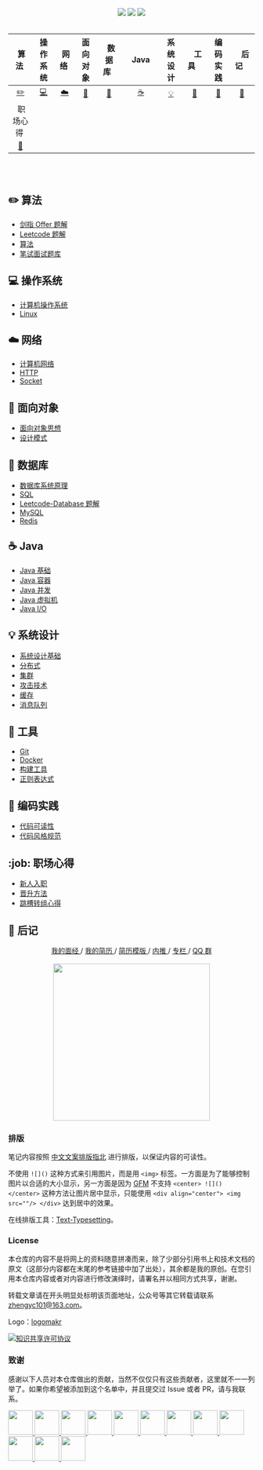 <div align="center">
    <a href="https://gitstar-ranking.com/repositories"> <img src="https://badgen.net/badge/Rank/20?icon=github&color=4ab8a1"></a>
    <a href="assets/download.md"> <img src="https://badgen.net/badge/OvO/%E7%A6%BB%E7%BA%BF%E4%B8%8B%E8%BD%BD?icon=telegram&color=4ab8a1"></a>
    <a href="https://cyc2018.github.io/CS-Notes"> <img src="https://badgen.net/badge/CyC/%E5%9C%A8%E7%BA%BF%E9%98%85%E8%AF%BB?icon=sourcegraph&color=4ab8a1"></a>
</div>
<br>

| &nbsp;算法&nbsp; | 操作系统 | &nbsp;网络&nbsp;|面向对象| &nbsp;&nbsp;数据库&nbsp;&nbsp;|&nbsp;&nbsp;&nbsp;Java&nbsp;&nbsp;&nbsp;|         系统设计| &nbsp;&nbsp;&nbsp;工具&nbsp;&nbsp;&nbsp; |编码实践| &nbsp;&nbsp;&nbsp;后记&nbsp;&nbsp;&nbsp; |
| :---: | :----: | :---: | :----: | :----: | :----: | :----: | :----: | :----: | :----: |
| [:pencil2:](#pencil2-算法) | [:computer:](#computer-操作系统) | [:cloud:](#cloud-网络) | [:art:](#art-面向对象) | [:floppy_disk:](#floppy_disk-数据库) |[:coffee:](#coffee-java)| [:bulb:](#bulb-系统设计) |[:wrench:](#wrench-工具)| [:watermelon:](#watermelon-编码实践) |[:memo:](#memo-后记)|
| &nbsp;职场心得&nbsp; |
[:memo:](#job-职场心得)|
<br>
<br>

## :pencil2: 算法

- [剑指 Offer 题解](https://github.com/yhx89757/CS-Notes/blob/master/notes/剑指%20Offer%20题解%20-%20目录.md)
- [Leetcode 题解](https://github.com/yhx89757/CS-Notes/blob/master/notes/Leetcode%20题解%20-%20目录.md)
- [算法](https://github.com/yhx89757/CS-Notes/blob/master/notes/算法%20-%20目录.md)
- [笔试面试题库](https://www.nowcoder.com/contestRoom?from=cyc_github)

## :computer: 操作系统

- [计算机操作系统](https://github.com/yhx89757/CS-Notes/blob/master/notes/计算机操作系统%20-%20目录.md)
- [Linux](https://github.com/yhx89757/CS-Notes/blob/master/notes/Linux.md)

## :cloud: 网络 

- [计算机网络](https://github.com/yhx89757/CS-Notes/blob/master/notes/计算机网络%20-%20目录.md)
- [HTTP](https://github.com/yhx89757/CS-Notes/blob/master/notes/HTTP.md)
- [Socket](https://github.com/yhx89757/CS-Notes/blob/master/notes/Socket.md)

## :art: 面向对象

- [面向对象思想](https://github.com/yhx89757/CS-Notes/blob/master/notes/面向对象思想.md)
- [设计模式](https://github.com/yhx89757/CS-Notes/blob/master/notes/设计模式%20-%20目录.md)

## :floppy_disk: 数据库

- [数据库系统原理](https://github.com/yhx89757/CS-Notes/blob/master/notes/数据库系统原理.md)
- [SQL](https://github.com/yhx89757/CS-Notes/blob/master/notes/SQL.md)
- [Leetcode-Database 题解](https://github.com/yhx89757/CS-Notes/blob/master/notes/Leetcode-Database%20题解.md)
- [MySQL](https://github.com/yhx89757/CS-Notes/blob/master/notes/MySQL.md)
- [Redis](https://github.com/yhx89757/CS-Notes/blob/master/notes/Redis.md)

## :coffee: Java

- [Java 基础](https://github.com/yhx89757/CS-Notes/blob/master/notes/Java%20基础.md)
- [Java 容器](https://github.com/yhx89757/CS-Notes/blob/master/notes/Java%20容器.md)
- [Java 并发](https://github.com/yhx89757/CS-Notes/blob/master/notes/Java%20并发.md)
- [Java 虚拟机](https://github.com/yhx89757/CS-Notes/blob/master/notes/Java%20虚拟机.md)
- [Java I/O](https://github.com/yhx89757/CS-Notes/blob/master/notes/Java%20IO.md)

## :bulb: 系统设计 

- [系统设计基础](https://github.com/yhx89757/CS-Notes/blob/master/notes/系统设计基础.md)
- [分布式](https://github.com/yhx89757/CS-Notes/blob/master/notes/分布式.md)
- [集群](https://github.com/yhx89757/CS-Notes/blob/master/notes/集群.md)
- [攻击技术](https://github.com/yhx89757/CS-Notes/blob/master/notes/攻击技术.md)
- [缓存](https://github.com/yhx89757/CS-Notes/blob/master/notes/缓存.md)
- [消息队列](https://github.com/yhx89757/CS-Notes/blob/master/notes/消息队列.md)

## :wrench: 工具 

- [Git](https://github.com/yhx89757/CS-Notes/blob/master/notes/Git.md)
- [Docker](https://github.com/yhx89757/CS-Notes/blob/master/notes/Docker.md)
- [构建工具](https://github.com/yhx89757/CS-Notes/blob/master/notes/构建工具.md)
- [正则表达式](https://github.com/yhx89757/CS-Notes/blob/master/notes/正则表达式.md)

## :watermelon: 编码实践 

- [代码可读性](https://github.com/yhx89757/CS-Notes/blob/master/notes/代码可读性.md)
- [代码风格规范](https://github.com/yhx89757/CS-Notes/blob/master/notes/代码风格规范.md)

## :job: 职场心得
- [新人入职](https://github.com/yhx89757/CS-Notes/blob/master/notes/新人入职.md)
- [晋升方法](https://github.com/yhx89757/CS-Notes/blob/master/notes/晋升方法.md)
- [跳槽转组心得](https://github.com/yhx89757/CS-Notes/blob/master/notes/跳槽转组心得.md)

## :memo: 后记

<div align="center">
	<a href="https://www.nowcoder.com/discuss/137593?from=cyc_github"> 我的面经 </a> / <a href="https://cyc2018.github.io"> 我的简历 </a> / <a href="https://github.com/yhx89757/Markdown-Resume"> 简历模版 </a> / <a href="https://github.com/yhx89757/Job-Recommend"> 内推 </a> / <a href="https://xiaozhuanlan.com/yhx89757"> 专栏 </a> / <a href="assets/QQ2群.png"> QQ 群</a>
	<br><br>
    <img width="320px" src="https://cs-notes-1256109796.cos.ap-guangzhou.myqcloud.com/githubio/公众号二维码-2.png"></img>
</div>



### 排版

笔记内容按照 [中文文案排版指北](https://github.com/sparanoid/chinese-copywriting-guidelines) 进行排版，以保证内容的可读性。

不使用 `![]()` 这种方式来引用图片，而是用 `<img>` 标签。一方面是为了能够控制图片以合适的大小显示，另一方面是因为 [GFM](https://github.github.com/gfm/) 不支持 `<center> ![]() </center>` 这种方法让图片居中显示，只能使用 `<div align="center"> <img src=""/> </div>` 达到居中的效果。

在线排版工具：[Text-Typesetting](https://github.com/yhx89757/Text-Typesetting)。

### License

本仓库的内容不是将网上的资料随意拼凑而来，除了少部分引用书上和技术文档的原文（这部分内容都在末尾的参考链接中加了出处），其余都是我的原创。在您引用本仓库内容或者对内容进行修改演绎时，请署名并以相同方式共享，谢谢。

转载文章请在开头明显处标明该页面地址，公众号等其它转载请联系 zhengyc101@163.com。

Logo：[logomakr](https://logomakr.com/)

<a rel="license" href="http://creativecommons.org/licenses/by-nc-sa/4.0/"><img alt="知识共享许可协议" style="border-width:0" src="https://i.creativecommons.org/l/by-nc-sa/4.0/88x31.png" /></a>

### 致谢

感谢以下人员对本仓库做出的贡献，当然不仅仅只有这些贡献者，这里就不一一列举了。如果你希望被添加到这个名单中，并且提交过 Issue 或者 PR，请与我联系。

<a href="https://github.com/linw7">
    <img src="https://avatars3.githubusercontent.com/u/21679154?s=400&v=4" width="50px">
</a> 
<a href="https://github.com/g10guang">
    <img src="https://avatars1.githubusercontent.com/u/18458140?s=400&v=4" width="50px">
</a>
<a href="https://github.com/Sctwang">
    <img src="https://avatars3.githubusercontent.com/u/33345444?s=400&v=4" width="50px">
</a> 
<a href="https://github.com/ResolveWang">
    <img src="https://avatars1.githubusercontent.com/u/8018776?s=400&v=4" width="50px">
</a>
<a href="https://github.com/crossoverJie">
    <img src="https://avatars1.githubusercontent.com/u/15684156?s=400&v=4" width="50px">
</a> 
<a href="https://github.com/jy03078584">
    <img src="https://avatars2.githubusercontent.com/u/7719370?s=400&v=4" width="50px">
</a>
<a href="https://github.com/kwongtailau">
    <img src="https://avatars0.githubusercontent.com/u/22954582?s=400&v=4" width="50px">
</a>
<a href="https://github.com/xiangflight">
    <img src="https://avatars2.githubusercontent.com/u/10072416?s=400&v=4" width="50px">
</a>
<a href="https://github.com/mafulong">
    <img src="https://avatars1.githubusercontent.com/u/24795000?s=400&v=4" width="50px">
</a>
<a href="https://github.com/yanglbme">
    <img src="https://avatars1.githubusercontent.com/u/21008209?s=400&v=4" width="50px">
</a>
<a href="https://github.com/OOCZC">
    <img src="https://avatars1.githubusercontent.com/u/11623828?s=400&v=4" width="50px">
</a>
<a href="https://github.com/5renyuebing">
    <img src="https://avatars1.githubusercontent.com/u/32872430?s=400&v=4" width="50px">
</a>
